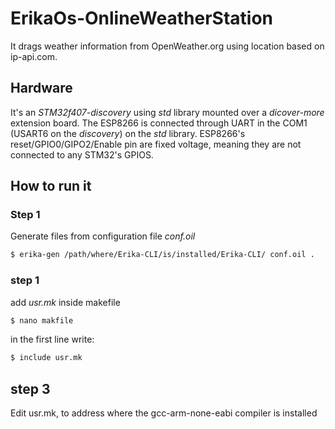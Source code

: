 # ErikaOs-OnlineWeatherStation
It drags weather information from OpenWeather.org using location based on ip-api.com.
## Hardware 
It's an _STM32f407-discovery_ using _std_ library mounted over a _dicover-more_ extension board. 
The ESP8266 is connected through UART in the COM1 (USART6 on the _discovery_) on the _std_ library. ESP8266's reset/GPIO0/GIPO2/Enable pin are fixed voltage, meaning they are not connected to any STM32's GPIOS.

## How to run it

### Step 1
Generate files from configuration file _conf.oil_ 

``` bash
$ erika-gen /path/where/Erika-CLI/is/installed/Erika-CLI/ conf.oil .
```

### step 1
add _usr.mk_ inside makefile

``` bash
$ nano makfile
```
in the first line write:

``` bash
$ include usr.mk
```
## step 3
Edit usr.mk, to address where the gcc-arm-none-eabi compiler is installed

